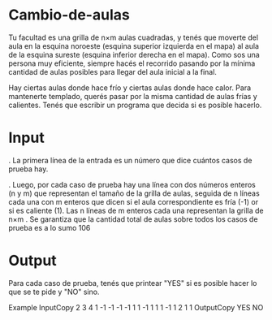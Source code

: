 # Cambio-de-aulas

Tu facultad es una grilla de n×m aulas cuadradas, y tenés que moverte del aula en la esquina noroeste (esquina superior izquierda en el mapa) al aula de la esquina sureste (esquina inferior derecha en el mapa). Como sos una persona muy eficiente, siempre hacés el recorrido pasando por la mínima cantidad de aulas posibles para llegar del aula inicial a la final.

Hay ciertas aulas donde hace frío y ciertas aulas donde hace calor. Para mantenerte templado, querés pasar por la misma cantidad de aulas frías y calientes. Tenés que escribir un programa que decida si es posible hacerlo.

# Input
. La primera línea de la entrada es un número que dice cuántos casos de prueba hay.

. Luego, por cada caso de prueba hay una línea con dos números enteros (n y m) que representan el tamaño de la grilla de aulas, seguida de n líneas cada una con m enteros que dicen si el aula correspondiente es fría (-1) or si es caliente (1). Las n líneas de m enteros cada una representan la grilla de n×m
. Se garantiza que la cantidad total de aulas sobre todos los casos de prueba es a lo sumo 106


# Output
Para cada caso de prueba, tenés que printear "YES" si es posible hacer lo que se te pide y "NO" sino.

Example
InputCopy
2
3 4
1 -1 -1 -1
-1 1 1 -1
1 1 1 -1
1 2
1 1
OutputCopy
YES
NO
